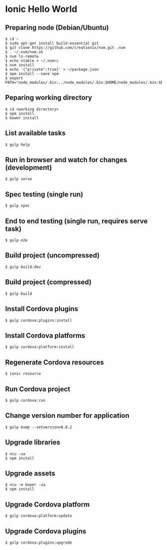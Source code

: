 # Ionic Hello World

## Preparing node (Debian/Ubuntu)

```
$ cd ~
$ sudo apt-get install build-essential git
$ git clone https://github.com/creationix/nvm.git .nvm
$ . ~/.nvm/nvm.sh
$ nvm ls-remote
$ echo stable > ~/.nvmrc
$ nvm install
$ echo '{"private":true}' > ~/package.json
$ npm install --save npm
$ export PATH="node_modules/.bin:../node_modules/.bin:$HOME/node_modules/.bin:$PATH"
```

## Peparing working directory

```
$ cd <working directory>
$ npm install
$ bower install
```

## List available tasks

```
$ gulp help
```

## Run in browser and watch for changes (development)

```
$ gulp serve
```

## Spec testing (single run)

```
$ gulp spec
```

## End to end testing (single run, requires serve task)

```
$ gulp e2e
```

## Build project (uncompressed)

```
$ gulp build:dev
```

## Build project (compressed)

```
$ gulp build
```

## Install Cordova plugins

```
$ gulp cordova:plugins:install
```

## Install Cordova platforms

```
$ gulp cordova:platform:install
```

## Regenerate Cordova resources

```
$ ionic resource
```

## Run Cordova project

```
$ gulp cordova:run
```

## Change version number for application

```
$ gulp bump --setversion=0.0.2
```

## Upgrade libraries

```
$ ncu -ua
$ npm install
```

## Upgrade assets

```
$ ncu -m bower -ua
$ npm install
```

## Upgrade Cordova platform

```
$ gulp cordova:platform:update
```

## Upgrade Cordova plugins

```
$ gulp cordova:plugins:upgrade
```
